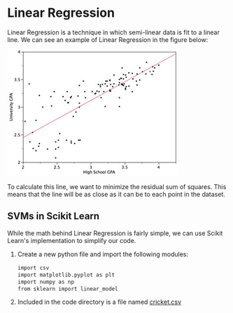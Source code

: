 # Linear Regression

Linear Regression is a technique in which semi-linear data is fit to a linear line. We can see an example of Linear Regression in the figure below:

![Linear Regression](/images/linear_regression_example.jpg?raw=true "Linear Regression")

To calculate this line, we want to minimize the residual sum of squares. This means that the line will be as close as it can be to each point in the dataset.

## SVMs in Scikit Learn

While the math behind Linear Regression is fairly simple, we can use Scikit Learn's implementation to simplify our code.

1. Create a new python file and import the following modules:
	```
	import csv
	import matplotlib.pyplot as plt
	import numpy as np
	from sklearn import linear_model
	```

2. Included in the code directory is a file named [cricket.csv](https://github.com/rpcrimi/Scikit_Learn/blob/master/code/cricket.csv)